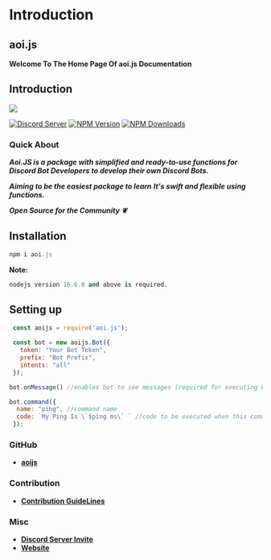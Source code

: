 # Introduction

## aoi.js

**Welcome To The Home Page Of aoi.js Documentation**

## Introduction

![](https://aoi.js.org/assets/images/aoijs-new.png)

[![Discord Server](https://img.shields.io/discord/773352845738115102?color=5865F2\&logo=discord\&logoColor=white)](https://aoi.js.org/invite) [![NPM Version](https://img.shields.io/npm/v/aoi.js.svg?maxAge=3600)](https://www.npmjs.com/package/aoi.js) [![NPM Downloads](https://img.shields.io/npm/dt/aoi.js.svg?maxAge=3600)](https://www.npmjs.com/package/aoi.js)

### Quick About

_**Aoi.JS is a package with simplified and ready-to-use functions for Discord Bot Developers to develop their own Discord Bots.**_

_**Aiming to be the easiest package to learn**_ _**It's swift and flexible using functions.**_

_**Open Source for the Community ❦**_

## Installation

```js
npm i aoi.js
```

**Note:**

```python
nodejs version 16.6.0 and above is required.
```

## Setting up

```javascript
 const aoijs = require('aoi.js');

 const bot = new aoijs.Bot({
   token: "Your Bot Token",
   prefix: "Bot Prefix",
   intents: "all"
 });

bot.onMessage() //enables bot to see messages (required for executing Commands)

bot.command({
  name: "ping", //command name
  code: `My Ping Is \`$ping ms\` ` //code to be executed when this command is called 
 });
```

### GitHub

* [**aoijs**](https://github.com/aoijs/aoi.js)

### Contribution

* [**Contribution GuideLines**](https://github.com/aoijs/aoi.js/blob/master/.github/CONTRIBUTING.md)

### Misc

* [**Discord Server Invite**](https://aoi.js.org/invite)
* [**Website**](https://aoi.js.org)
